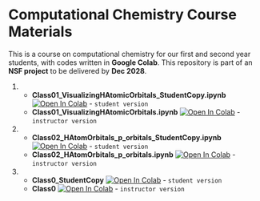 # Computational Chemistry Course Materials

This is a course on computational chemistry for our first and second year students, with codes written in **Google Colab**. This repository is part of an **NSF project** to be delivered by **Dec 2028**.

1. 
   - **Class01_VisualizingHAtomicOrbitals_StudentCopy.ipynb** [![Open In Colab](https://colab.research.google.com/assets/colab-badge.svg)](https://colab.research.google.com/drive/1MyDEeytYBL9o1FytkZa04YcmHUB2O5UM) - `student version`
   - **Class01_VisualizingHAtomicOrbitals.ipynb** [![Open In Colab](https://colab.research.google.com/assets/colab-badge.svg)](https://colab.research.google.com/drive/1HaeazqqGIyzwqsEETixeW_uYAwQnlahQ) - `instructor version`

2. 
   - **Class02_HAtomOrbitals_p_orbitals_StudentCopy.ipynb** [![Open In Colab](https://colab.research.google.com/assets/colab-badge.svg)](https://colab.research.google.com/) - `student version`
   - **Class02_HAtomOrbitals_p_orbitals.ipynb** [![Open In Colab](https://colab.research.google.com/assets/colab-badge.svg)](https://colab.research.google.com/) - `instructor version`

3. 
   - **Class0_StudentCopy** [![Open In Colab](https://colab.research.google.com/assets/colab-badge.svg)](https://colab.research.google.com/) - `student version`
   - **Class0** [![Open In Colab](https://colab.research.google.com/assets/colab-badge.svg)](https://colab.research.google.com/) - `instructor version`


